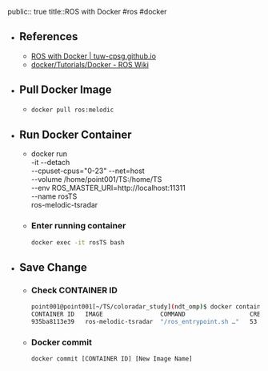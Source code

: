 public:: true
title::ROS with Docker
#ros #docker

- ## References
	- [ROS with Docker | tuw-cpsg.github.io](https://tuw-cpsg.github.io/tutorials/docker-ros/)
	- [docker/Tutorials/Docker - ROS Wiki](http://wiki.ros.org/docker/Tutorials/Docker)
- ## Pull Docker Image
	- ```bash
	  docker pull ros:melodic
	  ```
- ## Run Docker Container
	- docker run \
	  -it --detach \
	  --cpuset-cpus="0-23"
	  --net=host \
	  --volume /home/point001/TS:/home/TS \
	  --env ROS_MASTER_URI=http://localhost:11311 \
	  --name rosTS \
	  ros-melodic-tsradar
	- ### Enter running container
	  ```bash
	  docker exec -it rosTS bash
	  ```
- ## Save Change
	- ### Check CONTAINER ID
	  ```bash
	  point001@point001[~/TS/coloradar_study](ndt_omp)$ docker container ps -a 
	  CONTAINER ID   IMAGE                COMMAND                  CREATED          STATUS        PORTS     NAMES
	  935ba8113e39   ros-melodic-tsradar  "/ros_entrypoint.sh …"   53 minutes ago   Up 53 minutes           rosTS
	  ```
	- ### Docker commit
	  ```bash
	  docker commit [CONTAINER ID] [New Image Name]
	  ```